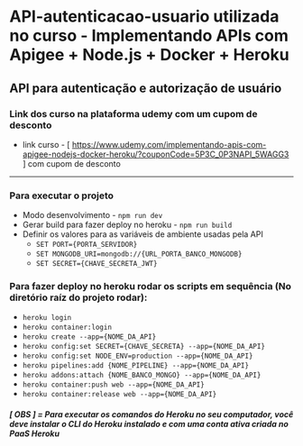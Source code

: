 # API-autenticacao-usuario utilizada no curso - Implementando APIs com Apigee + Node.js + Docker + Heroku

## API para autenticação e autorização de usuário

### Link dos curso na plataforma udemy com um cupom de desconto

- link curso - [ https://www.udemy.com/implementando-apis-com-apigee-nodejs-docker-heroku/?couponCode=5P3C_0P3NAPI_5WAGG3 ] com cupom de desconto

---

### Para executar o projeto

- Modo desenvolvimento - `npm run dev`
- Gerar build para fazer deploy no heroku - `npm run build`
- Definir os valores para as variáveis de ambiente usadas pela API
  - `SET PORT={PORTA_SERVIDOR}`
  - `SET MONGODB_URI=mongodb://{URL_PORTA_BANCO_MONGODB}`
  - `SET SECRET={CHAVE_SECRETA_JWT}`

### Para fazer deploy no heroku rodar os scripts em sequência (No diretório raíz do projeto rodar):

- `heroku login`
- `heroku container:login`
- `heroku create --app={NOME_DA_API}`
- `heroku config:set SECRET={CHAVE_SECRETA} --app={NOME_DA_API}`
- `heroku config:set NODE_ENV=production --app={NOME_DA_API}`
- `heroku pipelines:add {NOME_PIPELINE} --app={NOME_DA_API}`
- `heroku addons:attach {NOME_BANCO_MONGO} --app={NOME_DA_API}`
- `heroku container:push web --app={NOME_DA_API}`
- `heroku container:release web --app={NOME_DA_API}`

##### [ OBS ] = Para executar os comandos do Heroku no seu computador, você deve instalar o CLI do Heroku instalado e com uma conta ativa criada no PaaS Heroku
